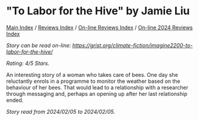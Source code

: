 # "To Labor for the Hive" by Jamie Liu

[Main Index](../../../README.md) / [Reviews Index](../../README.md) / [On-line Reviews Index](../README.md) / [On-line 2024 Reviews Index](README.md)

*Story can be read on-line: <https://grist.org/climate-fiction/imagine2200-to-labor-for-the-hive/>*

*Rating: 4/5 Stars.*

An interesting story of a woman who takes care of bees. One day she reluctantly enrols in a programme to monitor the weather based on the behaviour of her bees. That would lead to a relationship with a researcher through messaging and, perhaps an opening up after her last relationship ended.

*Story read from 2024/02/05 to 2024/02/05.*
